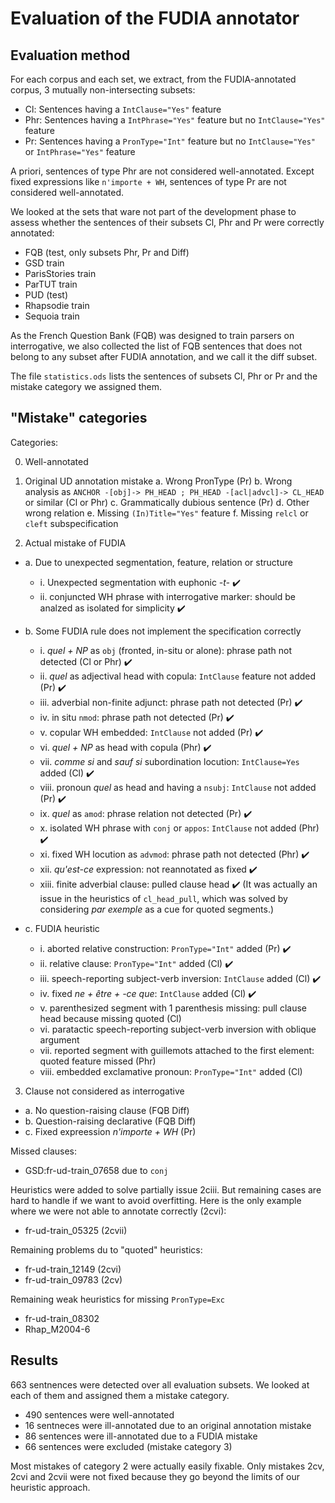 # Evaluation of the FUDIA annotator

## Evaluation method

For each corpus and each set, we extract, from the FUDIA-annotated corpus, 3 mutually non-intersecting subsets:
 * Cl: Sentences having a `IntClause="Yes"` feature
 * Phr: Sentences having a `IntPhrase="Yes"` feature but no `IntClause="Yes"` feature
 * Pr: Sentences having a `PronType="Int"` feature but no `IntClause="Yes"` or `IntPhrase="Yes"` feature

A priori, sentences of type Phr are not considered well-annotated. Except fixed expressions like `n'importe + WH`, sentences of type Pr are not considered well-annotated.

We looked at the sets that ware not part of the development phase to assess whether the sentences of their subsets Cl, Phr and Pr were correctly annotated:
 * FQB (test, only subsets Phr, Pr and Diff)
 * GSD train
 * ParisStories train
 * ParTUT train
 * PUD (test)
 * Rhapsodie train
 * Sequoia train

As the French Question Bank (FQB) was designed to train parsers on interrogative, we also collected the list of FQB sentences that does not belong to any subset after FUDIA annotation, and we call it the diff subset.

The file `statistics.ods` lists the sentences of subsets Cl, Phr or Pr and the mistake category we assigned them.

## "Mistake" categories

Categories:

 0. Well-annotated

 1. Original UD annotation mistake
  a. Wrong PronType (Pr)
  b. Wrong analysis as `ANCHOR -[obj]-> PH_HEAD ; PH_HEAD -[acl|advcl]-> CL_HEAD` or similar (Cl or Phr)
  c. Grammatically dubious sentence (Pr)
  d. Other wrong relation
  e. Missing `(In)Title="Yes"` feature
  f. Missing `relcl` or `cleft` subspecification

 2. Actual mistake of FUDIA
  - a. Due to unexpected segmentation, feature, relation or structure
    - i. Unexpected segmentation with euphonic *-t-* :heavy_check_mark:
    - ii. conjuncted WH phrase with interrogative marker: should be analzed as isolated for simplicity :heavy_check_mark:

  - b. Some FUDIA rule does not implement the specification correctly
    - i. *quel + NP* as `obj` (fronted, in-situ or alone): phrase path not detected (Cl or Phr) :heavy_check_mark:
    - ii. *quel* as adjectival head with copula: `IntClause` feature not added (Pr) :heavy_check_mark: 
    - iii. adverbial non-finite adjunct: phrase path not detected (Pr) :heavy_check_mark:
    - iv. in situ `nmod`: phrase path not detected (Pr) :heavy_check_mark:
    - v. copular WH embedded: `IntClause` not added (Pr) :heavy_check_mark:
    - vi. *quel + NP* as head with copula (Phr) :heavy_check_mark:
    - vii. *comme si* and *sauf si* subordination locution: `IntClause=Yes` added (Cl) :heavy_check_mark:
    - viii. pronoun *quel* as head and having a `nsubj`: `IntClause` not added (Pr) :heavy_check_mark:
    - ix. *quel* as `amod`: phrase relation not detected (Pr) :heavy_check_mark:
    - x. isolated WH phrase with `conj` or `appos`: `IntClause` not added (Phr) :heavy_check_mark:
    - xi. fixed WH locution as `advmod`: phrase path not detected (Phr) :heavy_check_mark:
    - xii. *qu'est-ce* expression: not reannotated as fixed :heavy_check_mark:
    - xiii. finite adverbial clause: pulled clause head :heavy_check_mark: (It was actually an issue in the heuristics of `cl_head_pull`, which was solved by considering *par exemple* as a cue for quoted segments.)
   
  - c. FUDIA heuristic
    - i. aborted relative construction: `PronType="Int"` added (Pr) :heavy_check_mark:
    - ii. relative clause: `PronType="Int"` added (Cl) :heavy_check_mark:
    - iii. speech-reporting subject-verb inversion: `IntClause` added (Cl) :heavy_check_mark:
    - iv. fixed *ne + être + -ce que*: `IntClause` added (Cl) :heavy_check_mark:
    - v. parenthesized segment with 1 parenthesis missing: pull clause head because missing quoted (Cl)
    - vi. paratactic speech-reporting subject-verb inversion with oblique argument
    - vii. reported segment with guillemots attached to the first element: quoted feature missed (Phr)
    - viii. embedded exclamative pronoun: `PronType="Int"` added (Cl)

 3. Clause not considered as interrogative
  - a. No question-raising clause (FQB Diff)
  - b. Question-raising declarative (FQB Diff)
  - c. Fixed expreession *n'importe + WH* (Pr)

Missed clauses:
 * GSD:fr-ud-train_07658 due to `conj`

Heuristics were added to solve partially issue 2ciii. But remaining cases are hard to handle if we want to avoid overfitting. Here is the only example where we were not able to annotate correctly (2cvi):
 * fr-ud-train_05325 (2cvii)

Remaining problems du to "quoted" heuristics:
 * fr-ud-train_12149 (2cvi)
 * fr-ud-train_09783 (2cv)

Remaining weak heuristics for missing `PronType=Exc`
 * fr-ud-train_08302
 * Rhap_M2004-6

## Results

663 sentnences were detected over all evaluation subsets. We looked at each of them and assigned them a mistake category.
 * 490 sentences were well-annotated
 * 16 sentneces were ill-annotated due to an original annotation mistake
 * 86 sentences were ill-annotated due to a FUDIA mistake
 * 66 sentences were excluded (mistake category 3)

Most mistakes of category 2 were actually easily fixable. Only mistakes 2cv, 2cvi and 2cvii were not fixed because they go beyond the limits of our heuristic approach.

